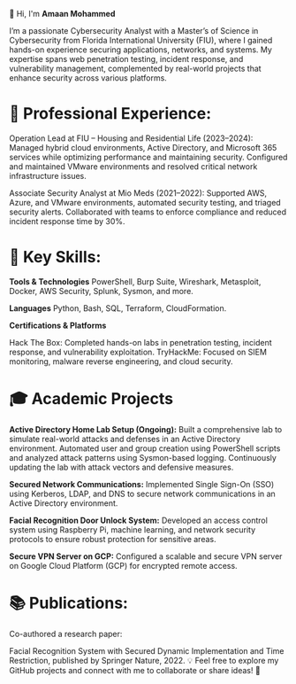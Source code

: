 👋 Hi, I'm **Amaan Mohammed**

I’m a passionate Cybersecurity Analyst with a Master’s of Science in Cybersecurity from Florida International University (FIU), where I gained hands-on experience securing applications, networks, and systems. My expertise spans web penetration testing, incident response, and vulnerability management, complemented by real-world projects that enhance security across various platforms.

# 🔐 Professional Experience:

Operation Lead at FIU – Housing and Residential Life (2023–2024):
Managed hybrid cloud environments, Active Directory, and Microsoft 365 services while optimizing performance and maintaining security. Configured and maintained VMware environments and resolved critical network infrastructure issues.

Associate Security Analyst at Mio Meds (2021–2022):
Supported AWS, Azure, and VMware environments, automated security testing, and triaged security alerts. Collaborated with teams to enforce compliance and reduced incident response time by 30%.

# 🚀 Key Skills:

**Tools & Technologies**
PowerShell, Burp Suite, Wireshark, Metasploit, Docker, AWS Security, Splunk, Sysmon, and more.

**Languages**
Python, Bash, SQL, Terraform, CloudFormation.

**Certifications & Platforms**

Hack The Box: Completed hands-on labs in penetration testing, incident response, and vulnerability exploitation.
TryHackMe: Focused on SIEM monitoring, malware reverse engineering, and cloud security.
# 🎓  Academic Projects

**Active Directory Home Lab Setup (Ongoing):**
Built a comprehensive lab to simulate real-world attacks and defenses in an Active Directory environment. Automated user and group creation using PowerShell scripts and analyzed attack patterns using Sysmon-based logging. Continuously updating the lab with attack vectors and defensive measures.

**Secured Network Communications:**
Implemented Single Sign-On (SSO) using Kerberos, LDAP, and DNS to secure network communications in an Active Directory environment.

**Facial Recognition Door Unlock System:**
Developed an access control system using Raspberry Pi, machine learning, and network security protocols to ensure robust protection for sensitive areas.

**Secure VPN Server on GCP:**
Configured a scalable and secure VPN server on Google Cloud Platform (GCP) for encrypted remote access.

# 📚 Publications:
Co-authored a research paper:

Facial Recognition System with Secured Dynamic Implementation and Time Restriction, published by Springer Nature, 2022.
💡 Feel free to explore my GitHub projects and connect with me to collaborate or share ideas! 🚀


<!---
Hac3rsp4ce/Hac3rsp4ce is a ✨ special ✨ repository because its `README.md` (this file) appears on your GitHub profile.
You can click the Preview link to take a look at your changes.
--->
